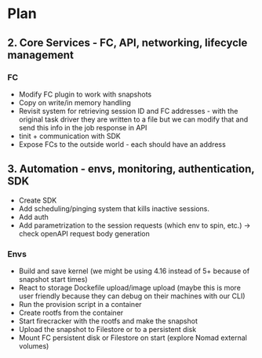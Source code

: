# Plan

## 2. Core Services - FC, API, networking, lifecycle management
### FC
- Modify FC plugin to work with snapshots
- Copy on write/in memory handling
- Revisit system for retrieving session ID and FC addresses - with the original task driver they are written to a file but we can modify that and send this info in the job response in API
- tinit + communication with SDK
- Expose FCs to the outside world - each should have an address

## 3. Automation - envs, monitoring, authentication, SDK
- Create SDK
- Add scheduling/pinging system that kills inactive sessions.
- Add auth
- Add parametrization to the session requests (which env to spin, etc.) -> check openAPI request body generation

### Envs
- Build and save kernel (we might be using 4.16 instead of 5+ because of snapshot start times)
- React to storage Dockefile upload/image upload (maybe this is more user friendly because they can debug on their machines with our CLI)
- Run the provision script in a container
- Create rootfs from the container
- Start firecracker with the rootfs and make the snapshot
- Upload the snapshot to Filestore or to a persistent disk
- Mount FC persistent disk or Filestore on start (explore Nomad external volumes)
